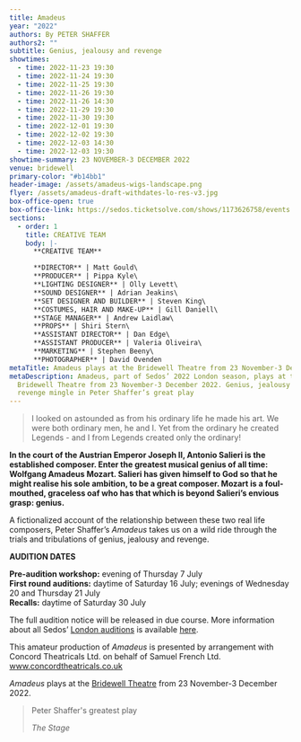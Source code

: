 ```yaml
---
title: Amadeus
year: "2022"
authors: By PETER SHAFFER
authors2: ""
subtitle: Genius, jealousy and revenge
showtimes:
  - time: 2022-11-23 19:30
  - time: 2022-11-24 19:30
  - time: 2022-11-25 19:30
  - time: 2022-11-26 19:30
  - time: 2022-11-26 14:30
  - time: 2022-11-29 19:30
  - time: 2022-11-30 19:30
  - time: 2022-12-01 19:30
  - time: 2022-12-02 19:30
  - time: 2022-12-03 14:30
  - time: 2022-12-03 19:30
showtime-summary: 23 NOVEMBER-3 DECEMBER 2022
venue: bridewell
primary-color: "#b14bb1"
header-image: /assets/amadeus-wigs-landscape.png
flyer: /assets/amadeus-draft-withdates-lo-res-v3.jpg
box-office-open: true
box-office-link: https://sedos.ticketsolve.com/shows/1173626758/events
sections:
  - order: 1
    title: CREATIVE TEAM
    body: |-
      **CREATIVE TEAM**

      **DIRECTOR** | Matt Gould\
      **PRODUCER** | Pippa Kyle\
      **LIGHTING DESIGNER** | Olly Levett\
      **SOUND DESIGNER** | Adrian Jeakins\
      **SET DESIGNER AND BUILDER** | Steven King\
      **COSTUMES, HAIR AND MAKE-UP** | Gill Daniell\
      **STAGE MANAGER** | Andrew Laidlaw\
      **PROPS** | Shiri Stern\
      **ASSISTANT DIRECTOR** | Dan Edge\
      **ASSISTANT PRODUCER** | Valeria Oliveira\
      **MARKETING** | Stephen Beeny\
      **PHOTOGRAPHER** | David Ovenden
metaTitle: Amadeus plays at the Bridewell Theatre from 23 November-3 December 2022
metaDescription: Amadeus, part of Sedos’ 2022 London season, plays at the
  Bridewell Theatre from 23 November-3 December 2022. Genius, jealousy and
  revenge mingle in Peter Shaffer’s great play
---
```

> I looked on astounded as from his ordinary life he made his art. We were both ordinary men, he and I. Yet from the ordinary he created Legends - and I from Legends created only the ordinary!

**In the court of the Austrian Emperor Joseph II, Antonio Salieri is the established composer. Enter the greatest musical genius of all time: Wolfgang Amadeus Mozart. Salieri has given himself to God so that he might realise his sole ambition, to be a great composer. Mozart is a foul-mouthed, graceless oaf who has that which is beyond Salieri’s envious grasp: genius.**

A fictionalized account of the relationship between these two real life composers, Peter Shaffer’s *Amadeus* takes us on a wild ride through the trials and tribulations of genius, jealousy and revenge.

**AUDITION DATES**

**Pre-audition workshop:** evening of Thursday 7 July\
**First round auditions:** daytime of Saturday 16 July; evenings of Wednesday 20 and Thursday 21 July\
**Recalls:** daytime of Saturday 30 July

The full audition notice will be released in due course. More information about all Sedos’ [London auditions](https://sedos.co.uk/get-involved) is available [here](https://sedos.co.uk/get-involved). 

This amateur production of *Amadeus* is presented by arrangement with Concord Theatricals Ltd. on behalf of Samuel French Ltd. www.concordtheatricals.co.uk

*Amadeus* plays at the [Bridewell Theatre](https://sedos.co.uk/venues/bridewell) from 23 November-3 December 2022. 

>Peter Shaffer's greatest play
><footer><cite>The Stage</cite></footer>
